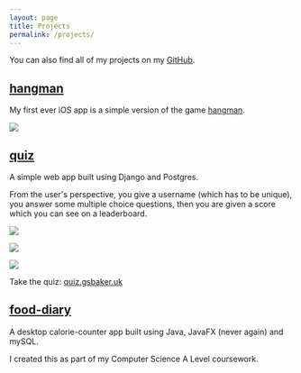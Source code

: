 ```yaml
---
layout: page
title: Projects
permalink: /projects/
---
```


You can also find all of my projects on my [GitHub](https://www.github.com/gsbaker).

## [hangman](https://github.com/gsbaker/hangman)
My first ever iOS app is a simple version of the game 
[hangman](https://en.wikipedia.org/wiki/Hangman_(game)).

![](/assets/img/projects/hangman.png)

## [quiz](https://github.com/gsbaker/quiz)
A simple web app built using Django and Postgres. 

From the user's perspective, you give a username (which has to be unique), you answer
some multiple choice questions, then you are given a score which you can see on a 
leaderboard.

![](/assets/img/projects/quiz-1.png)

![](/assets/img/projects/quiz-2.png)

![](/assets/img/projects/quiz-3.png)

Take the quiz: [quiz.gsbaker.uk](http://quiz.gsbaker.uk)

## [food-diary](https://github.com/gsbaker/food-diary)
A desktop calorie-counter app built using Java, JavaFX (never again) and mySQL.

I created this as part of my Computer Science A Level coursework.